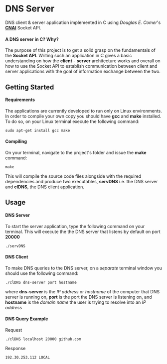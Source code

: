 # DNS Server

DNS client & server application implemented in C using _Douglas E. Comer_'s **[CNAI](https://netbook.cs.purdue.edu)** Socket API.


#### A DNS server in C? Why?  
The purpose of this project is to get a solid grasp on the fundamentals of the **Socket API**. Writing such an application in C gives a basic understanding on how the **client** - **server** architecture works and overall on how to use the Socket API to establish communication between client and server applications with the goal of information exchange between the two.

## Getting Started

#### Requirements
The applications are currently developed to run only on Linux environments. In order to compile your own copy you should have **gcc** and **make** installed. To do so, on your Linux terminal execute the following command:

    sudo apt-get install gcc make


#### Compiling
On your terminal, navigate to the project's folder and issue the **make** command:

    make

This will compile the source code files alongside with the required dependencies and produce two executables, **servDNS** i.e. the DNS server and **clDNS**, the DNS client application.

## Usage

#### DNS Server
To start the server application, type the following command on your terminal. This will execute the the DNS server that listens by default on port **20000**

    ./servDNS

#### DNS Client
To make DNS queries to the DNS server, on a _separate_ terminal window you should use the following command:

	./clDNS dns-server port hostname

where **dns-server** is the _IP address_ or _hostname_ of the computer that DNS server is running on, **port** is the port the DNS server is listening on, and **hostname** is the _domain name_ the user is trying to resolve into an _IP address_

#### DNS Query Example
Request

	./clDNS localhost 20000 github.com

Response

	192.30.253.112 LOCAL
